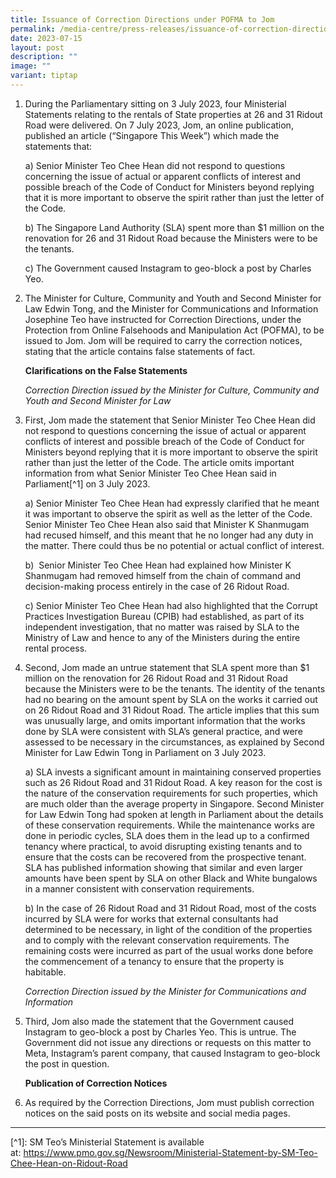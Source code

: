 ```yaml
---
title: Issuance of Correction Directions under POFMA to Jom
permalink: /media-centre/press-releases/issuance-of-correction-directions-under-pofma-to-jom/
date: 2023-07-15
layout: post
description: ""
image: ""
variant: tiptap
---
```

<ol>
<li>
<p>During the Parliamentary sitting on 3 July 2023, four Ministerial Statements
relating to the rentals of State properties at 26 and 31 Ridout Road were
delivered. On 7 July 2023, Jom, an online publication, published an article
(“Singapore This Week”) which made the statements that:</p>
<p>a) Senior Minister Teo Chee Hean did not respond to questions concerning
the issue of actual or apparent conflicts of interest and possible breach
of the Code of Conduct for Ministers beyond replying that it is more important
to observe the spirit rather than just the letter of the Code.</p>
<p>b) The Singapore Land Authority (SLA) spent more than $1 million on the
renovation for 26 and 31 Ridout Road because the Ministers were to be the
tenants.</p>
<p>c) The Government caused Instagram to geo-block a post by Charles Yeo.</p>
<p></p>
</li>
<li>
<p>The Minister for Culture, Community and Youth and Second Minister for
Law Edwin Tong, and the Minister for Communications and Information Josephine
Teo have instructed for Correction Directions, under the Protection from
Online Falsehoods and Manipulation Act (POFMA), to be issued to Jom. Jom
will be required to carry the correction notices, stating that the article
contains false statements of fact.</p>
<p><strong>Clarifications on the False Statements</strong>
</p>
<p><em>Correction Direction issued by the Minister for Culture, Community and Youth and Second Minister for Law</em>
</p>
<p></p>
</li>
<li>
<p>First, Jom made the statement that Senior Minister Teo Chee Hean did not
respond to questions concerning the issue of actual or apparent conflicts
of interest and possible breach of the Code of Conduct for Ministers beyond
replying that it is more important to observe the spirit rather than just
the letter of the Code. The article omits important information from what
Senior Minister Teo Chee Hean said in Parliament[^1]&nbsp;on 3 July 2023.</p>
<p>a) Senior Minister Teo Chee Hean had expressly clarified that he meant
it was important to observe the spirit as well as the letter of the Code.
Senior Minister Teo Chee Hean also said that Minister K Shanmugam had recused
himself, and this meant that he no longer had any duty in the matter. There
could thus be no potential or actual conflict of interest.</p>
<p>b) &nbsp;Senior Minister Teo Chee Hean had explained how Minister K Shanmugam
had removed himself from the chain of command and decision-making process
entirely in the case of 26 Ridout Road.</p>
<p>c) Senior Minister Teo Chee Hean had also highlighted that the Corrupt
Practices Investigation Bureau (CPIB) had established, as part of its independent
investigation, that no matter was raised by SLA to the Ministry of Law
and hence to any of the Ministers during the entire rental process.</p>
<p></p>
</li>
<li>
<p>Second, Jom made an untrue statement that SLA spent more than $1 million
on the renovation for 26 Ridout Road and 31 Ridout Road because the Ministers
were to be the tenants. The identity of the tenants had no bearing on the
amount spent by SLA on the works it carried out on 26 Ridout Road and 31
Ridout Road. The article implies that this sum was unusually large, and
omits important information that the works done by SLA were consistent
with SLA’s general practice, and were assessed to be necessary in the circumstances,
as explained by Second Minister for Law Edwin Tong in Parliament on 3 July
2023.</p>
<p>a) SLA invests a significant amount in maintaining conserved properties
such as 26 Ridout Road and 31 Ridout Road. A key reason for the cost is
the nature of the conservation requirements for such properties, which
are much older than the average property in Singapore. Second Minister
for Law Edwin Tong had spoken at length in Parliament about the details
of these conservation requirements. While the maintenance works are done
in periodic cycles, SLA does them in the lead up to a confirmed tenancy
where practical, to avoid disrupting existing tenants and to ensure that
the costs can be recovered from the prospective tenant. SLA has published
information showing that similar and even larger amounts have been spent
by SLA on other Black and White bungalows in a manner consistent with conservation
requirements.</p>
<p>b) In the case of 26 Ridout Road and 31 Ridout Road, most of the costs
incurred by SLA were for works that external consultants had determined
to be necessary, in light of the condition of the properties and to comply
with the relevant conservation requirements. The remaining costs were incurred
as part of the usual works done before the commencement of a tenancy to
ensure that the property is habitable.</p>
<p><em>Correction Direction issued by the Minister for Communications and Information</em>
</p>
<p></p>
</li>
<li>
<p>Third, Jom also made the statement that the Government caused Instagram
to geo-block a post by Charles Yeo. This is untrue. The Government did
not issue any directions or requests on this matter to Meta, Instagram’s
parent company, that caused Instagram to geo-block the post in question.</p>
<p><strong>Publication of Correction Notices</strong>
</p>
</li>
<li>
<p>As required by the Correction Directions, Jom must publish correction
notices on the said posts on its website and social media pages.</p>
</li>
</ol>
<hr>
<p>[^1]: SM Teo’s Ministerial Statement is available at:&nbsp;<a href="https://www.pmo.gov.sg/Newsroom/Ministerial-Statement-by-SM-Teo-Chee-Hean-on-Ridout-Road" rel="noopener noreferrer nofollow" target="_blank">https://www.pmo.gov.sg/Newsroom/Ministerial-Statement-by-SM-Teo-Chee-Hean-on-Ridout-Road</a>
</p>